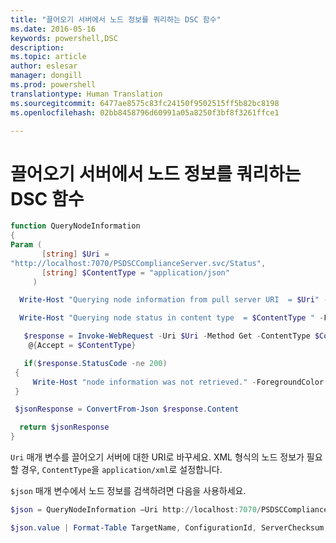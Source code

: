 ```yaml
---
title: "끌어오기 서버에서 노드 정보를 쿼리하는 DSC 함수"
ms.date: 2016-05-16
keywords: powershell,DSC
description: 
ms.topic: article
author: eslesar
manager: dongill
ms.prod: powershell
translationtype: Human Translation
ms.sourcegitcommit: 6477ae8575c83fc24150f9502515ff5b82bc8198
ms.openlocfilehash: 02bb8458796d60991a05a8250f3bf8f3261ffce1

---
```


# 끌어오기 서버에서 노드 정보를 쿼리하는 DSC 함수

```powershell
function QueryNodeInformation
{
Param (      
       [string] $Uri =
"http://localhost:7070/PSDSCComplianceServer.svc/Status",                         
       [string] $ContentType = "application/json"           
     )

  Write-Host "Querying node information from pull server URI  = $Uri" -ForegroundColor Green

  Write-Host "Querying node status in content type  = $ContentType " -ForegroundColor Green

   $response = Invoke-WebRequest -Uri $Uri -Method Get -ContentType $ContentType -UseDefaultCredentials -Headers 
    @{Accept = $ContentType}

   if($response.StatusCode -ne 200)
 {
     Write-Host "node information was not retrieved." -ForegroundColor Red
 }

 $jsonResponse = ConvertFrom-Json $response.Content

  return $jsonResponse
}
```

`Uri` 매개 변수를 끌어오기 서버에 대한 URI로 바꾸세요. XML 형식의 노드 정보가 필요할 경우, `ContentType`을 `application/xml`로 설정합니다.

`$json` 매개 변수에서 노드 정보를 검색하려면 다음을 사용하세요.

```powershell
$json = QueryNodeInformation –Uri http://localhost:7070/PSDSCComplianceServer.svc/Status 

$json.value | Format-Table TargetName, ConfigurationId, ServerChecksum, NodeCompliant, LastComplianceTime, StatusCode
```




<!--HONumber=Jun16_HO4-->


